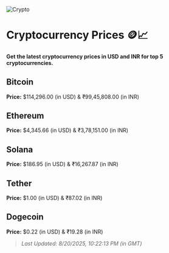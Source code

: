 
![Crypto](https://www.techguide.com.au/wp-content/uploads/2020/11/crypto3.jpeg)

# Cryptocurrency Prices 🪙📈

#### Get the latest cryptocurrency prices in USD and INR for top 5 cryptocurrencies.

## Bitcoin

**Price:** $114,296.00 (in USD) & ₹99,45,808.00 (in INR)

## Ethereum

**Price:** $4,345.66 (in USD) & ₹3,78,151.00 (in INR)

## Solana

**Price:** $186.95 (in USD) & ₹16,267.87 (in INR)

## Tether

**Price:** $1.00 (in USD) & ₹87.02 (in INR)

## Dogecoin

**Price:** $0.22 (in USD) & ₹19.28 (in INR)

> _Last Updated: 8/20/2025, 10:22:13 PM (in GMT)_
